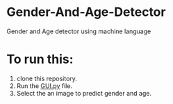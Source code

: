 # Gender-And-Age-Detector
Gender and Age detector using machine language
# To run this:
1. clone this repository.
2. Run the [GUI.py](https://github.com/Akshay-Singh-273/Gender-And-Age-Detector/blob/main/GUI.py) file.
3. Select the an image to predict gender and age.
